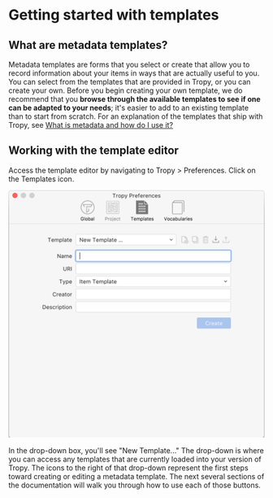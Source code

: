# Getting started with templates

## What are metadata templates?

Metadata templates are forms that you select or create that allow you to record information about your items in ways that are actually useful to you. You can select from the templates that are provided in Tropy, or you can create your own. Before you begin creating your own template, we do recommend that you **browse through the available templates to see if one can be adapted to your needs**; it's easier to add to an existing template than to start from scratch. For an explanation of the templates that ship with Tropy, see [What is metadata and how do I use it?](../before-you-begin/metadata.md)

## Working with the template editor

Access the template editor by navigating to Tropy &gt; Preferences. Click on the Templates icon.

![](../.gitbook/assets/preferences-2x.png)

In the drop-down box, you'll see "New Template..." The drop-down is where you can access any templates that are currently loaded into your version of Tropy. The icons to the right of that drop-down represent the first steps toward creating or editing a metadata template. The next several sections of the documentation will walk you through how to use each of those buttons.

